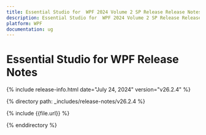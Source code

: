 ```yaml
---
title: Essential Studio for  WPF 2024 Volume 2 SP Release Release Notes  
description: Essential Studio for  WPF 2024 Volume 2 SP Release Release Notes  
platform: WPF
documentation: ug
---
```


# Essential Studio for  WPF  Release Notes  

{% include release-info.html date="July 24, 2024"  version="v26.2.4" %} 

{% directory path: _includes/release-notes/v26.2.4 %}

{% include {{file.url}} %}

{% enddirectory %}